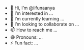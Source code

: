 - 👋 Hi, I’m @iifunaanya
- 👀 I’m interested in ...
- 🌱 I’m currently learning ...
- 💞️ I’m looking to collaborate on ...
- 📫 How to reach me ...
- 😄 Pronouns: ...
- ⚡ Fun fact: ...

<!---
iifunaanya/iifunaanya is a ✨ special ✨ repository because its `README.md` (this file) appears on your GitHub profile.
You can click the Preview link to take a look at your changes.
--->
